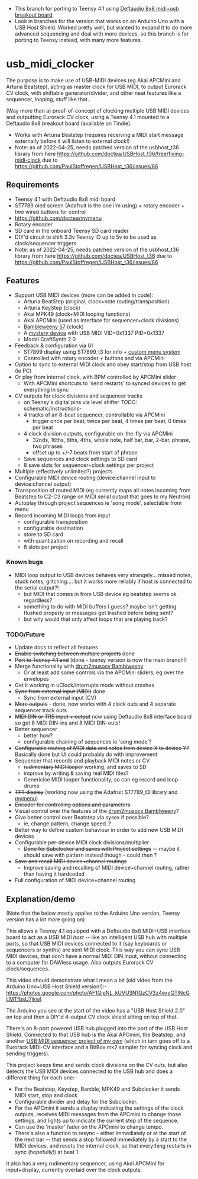 - This branch for porting to Teensy 4.1 using [Deftaudio 8x8 midi+usb breakout board](https://www.tindie.com/products/deftaudio/teensy-41-midi-breakout-board-8in-8out-usb-host/)
- Look in branches for the version that works on an Arduino Uno with a USB Host Shield.  Worked pretty well, but wanted to expand it to do more advanced sequencing and deal with more devices, so this branch is for porting to Teensy instead, with many more features.

# usb_midi_clocker

The purpose is to make use of USB-MIDI devices (eg Akai APCMini and Arturia Beatstep), acting as master clock for USB MIDI, to output Eurorack CV clock, with shiftable generator/divider, and other neat features like a sequencer, looping, stuff like that..

(Way more than a) proof-of-concept of clocking multiple USB MIDI devices and outputting Eurorack CV clock, using a Teensy 4.1 mounted to a Deftaudio 8x8 breakout board (available on Tindie).  

- Works with Arturia Beatstep (requires receiving a MIDI start message externally before it will listen to external clock!)
- Note: as of 2022-04-25, needs patched version of the usbhost_t36 library from here https://github.com/doctea/USBHost_t36/tree/fixing-midi-clock due to https://github.com/PaulStoffregen/USBHost_t36/issues/86

## Requirements

- Teensy 4.1 with Deftaudio 8x8 midi board
- ST7789 oled screen (Adafruit is the one i'm using) + rotary encoder + two wired buttons for control
- https://github.com/doctea/mymenu
- Rotary encoder
- SD card in the onboard Teensy SD card reader
- DIY'd circuit to shift 3.3v Teensy IO up to 5v to be used as clock/sequencer triggers
- Note: as of 2022-04-25, needs patched version of the usbhost_t36 library from here https://github.com/doctea/USBHost_t36 due to https://github.com/PaulStoffregen/USBHost_t36/issues/86

## Features

- Support USB MIDI devices (more can be added in code):
  - Arturia BeatStep (original, clock+note routing/transposition)
  - Arturia KeyStep (clock)
  - Akai MPK49 (clock+MIDI looping functions)
  - Akai APCMini (used as interface for sequencer+clock divisions)
  - [Bambleweeny 57](https://github.com/doctea/drum2musocv/) (clock)
  - A [mystery device](https://github.com/doctea/usb_midi_clocker/tree/arduino_version) with USB MIDI VID=0x1337 PID=0x1337
  - Modal CraftSynth 2.0
- Feedback & configuration via UI
  - ST7899 display using ST7899_t3 for info + [custom menu system](https://github.com/doctea/mymenu)
  - Controlled with rotary encoder + buttons and via APCMini 
- Option to sync to external MIDI clock and obey start/stop from USB host (ie PC)
- Or play from internal clock, with BPM controlled by APCMini slider
  - With APCMini shortcuts to 'send restarts' to synced devices to get everything in sync
- CV outputs for clock divisions and sequencer tracks
  - on Teensy's digital pins via level shifter *TODO:* schematic/instructions- 
  - 4 tracks of an 8-beat sequencer, controllable via APCMini
    - trigger once per beat, twice per beat, 4 times per beat, 0 times per beat
  - 4 clock division outputs, configurable on-the-fly via APCMini
    - 32nds, 16ths, 8ths, 4ths, whole note, half bar, bar, 2-bar, phrase, two phrases
    - offset up to +/-7 beats from start of phrase
  - Save sequences and clock settings to SD card
  - 8 save slots for sequencer+clock settings per project
- Multiple (effectively unlimited?) projects
- Configurable MIDI device routing (device:channel input to device:channel output)
- Transposition of routed MIDI (eg currently maps all notes incoming from Beatstep to C2-C3 range on MIDI serial output that goes to my Neutron)
- Autoplay through project sequences ie 'song mode', selectable from menu
- Record incoming MIDI loops from input
  - configurable transposition
  - configurable destination
  - store to SD card
  - with quantization on recording and recall
  - 8 slots per project

### Known bugs

- MIDI loop output to USB devices behaves very strangely... missed notes, stuck notes, glitching.... but it works more reliably if host is connected to the serial output?!
  - but MIDI that comes in from USB device eg beatstep seems ok regardless?
  - something to do with MIDI buffers I guess?  maybe isn't getting flushed properly or messages get trashed before being sent?
  - but why would that only affect loops that are playing back?

### TODO/Future 

- Update docs to reflect all features
- ~~Enable switching between multiple projects~~ done
- ~~Port to Teensy 4.1 and~~ (done - teensy version is now the main branch!)
- Merge functionality with [drum2musocv Bamblweeny](https://github.com/doctea/drum2musocv)
  - Or at least add some controls via the APCMini sliders, eg over the envelopes
- Get it working in uClock/interrupts mode without crashes
- ~~Sync from external input (MIDI)~~ done
  - Sync from external input (CV)
- ~~More outputs~~ - done, now works with 4 clock outs and 4 separate sequencer track outs
- ~~MIDI DIN or TRS input + output~~ now using Deftaudio 8x8 interface board so get 8 MIDI DIN-ins and 8 MIDI DIN-outs!
- Better sequencer
  - better how?
  - configurable chaining of sequences ie 'song mode'?
- ~~Configurable routing of MIDI data and notes from device X to device Y?~~ Basically done but UI could probably do with improvement
- Sequencer that records and playback MIDI notes or CV
  - ~~rudimentary MIDI looper~~ working, and saves to SD
  - improve by writing & saving real MIDI files?
  - Genericise MIDI looper functionality, so can eg record and loop drums 
- ~~TFT display~~ (working now using the Adafruit ST7789_t3 library and [mymenu](https://github.com/doctea/mymenu))
- ~~Encoder for controlling options and parameters~~
- Visual control over the features of the [drum2musocv Bamblweeny](https://github.com/doctea/drum2musocv)?
- Give better control over Beatstep via sysex if possible?
  - ie, change pattern, change speed..?
- Better way to define custom behaviour in order to add new USB MIDI devices
- Configurable per-device MIDI clock divisions/multiplier
  - ~~Done for Subclocker and saves with Project settings~~ -- maybe it should save with pattern instead though - could then ?
- ~~Save and recall MIDI device+channel routings~~
  - Improve saving and recalling of MIDI device+channel routing, rather than having it hardcoded
- Full configuration of MIDI device+channel routing


## Explanation/demo

(Note that the below mostly applies to the Arduino Uno version, Teensy version has a lot more going on)

This allows a Teensy 4.1 equipped with a Deftaudio 8x8 MIDI+USB interface board to act as a USB MIDI *host* -- like an intelligent USB hub with multiple ports, so that USB MIDI devices connected to it (say keyboards or sequencers or synths) are sent MIDI clock.  This way you can sync USB MIDI devices, that don't have a normal MIDI DIN input, without connecting to a computer for DAWless usage.  Also outputs Eurorack CV clock/sequences.

This video should demonstrate what I mean a bit (old video from the Arduino Uno+USB Host Shield version!):- https://photos.google.com/photo/AF1QipNL_kUVU3N1QzCV3z4exyQTlNcGLMTfbsU7jkwI

The Arduino you see at the start of the video has a "USB Host Shield 2.0" on top and then a DIY'd 4-output CV clock shield sitting on top of that.

There's an 8-port powered USB hub plugged into the port of the USB Host Shield. Connected to that USB hub is the Akai APCmini, the Beatstep, and another [USB MIDI sequencer project of my own](https://github.com/doctea/drum2musocv) (which in turn goes off to a Eurorack MIDI-CV interface and a BitBox mk2 sampler for syncing clock and sending triggers).

This project keeps time and sends clock divisions on the CV outs, but also detects the USB MIDI devices connected to the USB hub and does a different thing for each one:-

- For the Beatstep, Keystep, Bamble, MPK49 and Subclocker it sends MIDI start, stop and clock.
- Configurable divider and delay for the Subclocker.
- For the APCmini it sends a display indicating the settings of the clock outputs, receives MIDI messages from the APCmini to change those settings, and lights up to indicate the current step of the sequence.
- Can use the 'master' fader on the APCmini to change tempo.
- There's also a function to resync - either immediately or at the start of the next bar -- that sends a stop followed immediately by a start to the MIDI devices, and resets the internal clock, so that everything restarts in sync (hopefully!) at beat 1.

It also has a very rudimentary sequencer, using Akai APCMini for input+display, currently overlaid over the clock outputs.
